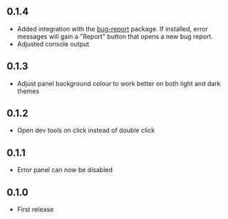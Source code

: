 ## 0.1.4
* Added integration with the [bug-report](https://github.com/lee-dohm/bug-report) package. If installed, error messages will gain a "Report" button that opens a new bug report.
* Adjusted console output

## 0.1.3
* Adjust panel background colour to work better on both light and dark themes

## 0.1.2
* Open dev tools on click instead of double click

## 0.1.1
* Error panel can now be disabled

## 0.1.0
* First release
